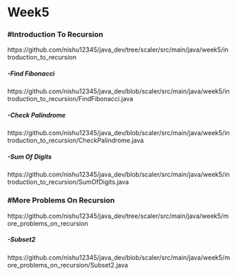 # Week5

<h3>#Introduction To Recursion</h3>
https://github.com/nishu12345/java_dev/tree/scaler/src/main/java/week5/introduction_to_recursion

<h5>-Find Fibonacci</h5>
https://github.com/nishu12345/java_dev/blob/scaler/src/main/java/week5/introduction_to_recursion/FindFibonacci.java

<h5>-Check Palindrome</h5>
https://github.com/nishu12345/java_dev/blob/scaler/src/main/java/week5/introduction_to_recursion/CheckPalindrome.java

<h5>-Sum Of Digits</h5>
https://github.com/nishu12345/java_dev/blob/scaler/src/main/java/week5/introduction_to_recursion/SumOfDigits.java

<h3>#More Problems On Recursion</h3>
https://github.com/nishu12345/java_dev/tree/scaler/src/main/java/week5/more_problems_on_recursion

<h5>-Subset2</h5>
https://github.com/nishu12345/java_dev/blob/scaler/src/main/java/week5/more_problems_on_recursion/Subset2.java